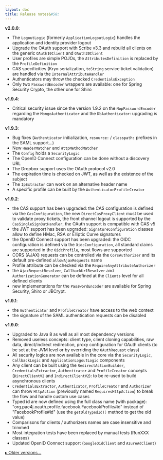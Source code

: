 ```yaml
---
layout: doc
title: Release notes&#58;
---
```


**v2.0.0**:

- The `LogoutLogic` (formerly `ApplicationLogoutLogic`) handles the application and identity provider logout
- Upgrade the OAuth support with Scribe v3.3 and rebuild all clients on the generic `OAuth10Client` and `OAuth20Client`
- User profiles are simple POJOs, the `AttributesDefinition` is replaced by the `ProfileDefinition`
- CAS specificities (Kryo serialization, `toString` service ticket validation) are handled via the `InternalAttributeHandler`
- Authenticators may throw the checked `CredentialsException`
- Only two `PasswordEncoder` wrappers are available: one for Spring Security Crypto, the other one for Shiro


**v1.9.4**:

- Critical security issue since the version 1.9.2 on the `NopPasswordEncoder` regarding the `MongoAuthenticator` and the `DbAuthenticator`: upgrading is mandatory

**v1.9.3**:

- Bug fixes (`Authenticator` initialization, `resource:` / `classpath:` prefixes in the SAML support...)
- New `HeaderMatcher` and `HttpMethodMatcher`
- The `Config` holds a `SecurityLogic`
- The OpenID Connect configuration can be done without a discovery URL
- The Dropbox support uses the OAuth protocol v2.0
- The expiration time is checked on JWT, as well as the existence of the subject
- The `IpExtractor` can work on an alternative header name
- A specific profile can be built by the `AuthenticatorProfileCreator`

**v1.9.2**:

- the CAS support has been upgraded: the CAS configuration is defined via the `CasConfiguration`, the new `DirectCasProxyClient` must be used to validate proxy tickets, the front channel logout is supported by the `CasSingleSignOutHandler`, the OAuth support is compatible with CAS v5
- the JWT support has been upgraded: `SignatureConfiguration` classes allow to define HMac, RSA or Elliptic Curve signatures
- the OpenID Connect support has been upgraded: the OIDC configuration is defined via the `OidcConfiguration`, all standard claims are supported in the `OidcProfile`, most flows are supported
- CORS (AJAX) requests can be controlled via the `CorsAuthorizer` and its default pre-defined `allowAjaxRequests` name
- Profile attribute can be checked via the `RequireAnyAttributeAuthorizer`
- the `AjaxRequestResolver`,  `CallbackUrlResolver` and `AuthorizationGenerator` can be defined at the `Clients` level for all defined clients
- new implementations for the `PasswordEncoder` are available for Spring Security, Shiro or JBCrypt.

**v1.9.1**:

- the `Authenticator` and `ProfileCreator` have access to the web context
- the signature of the SAML authentication requests can be disabled

**v1.9.0**:

- Upgraded to Java 8 as well as all most dependency versions
- Removed useless concepts: client type, client cloning capabilities, raw data, direct/indirect redirection, proxy configuration for OAuth clients (to be set at the JVM level or by overriding the `OAuthRequest` class)
- All security logics are now available in the core via the `SecurityLogic`, `CallbackLogic` and `ApplicationLogoutLogic` components
- Any client can be built using the `RedirectActionBuilder`, `CredentialsExtractor`, `Authenticator` and `ProfileCreator` concepts (`DirectClientV2` and `IndirectClientV2`): to be re-used to build asynchronous clients
- `CredentialsExtractor`, `Authenticator`, `ProfileCreator` and `Authorizer` can throw `HttpAction` (previously named `RequiresHttpAction`) to break the flow and handle custom use cases
- Typed id are now defined using the full class name (with package): "org.pac4j.oauth.profile.facebook.FacebookProfile#id" instead of "FacebookProfile#id" (use the `getOldTypedId()` method to get the old value)
- Comparisons for clients / authorizers names are case insensitive and trimmed
- Most integration tests have been replaced by manual tests (RunXXX classes)
- Updated OpenID Connect support (`GoogleOidClient` and `AzureAdClient`)

[&#9656; Older versions...](release-notes-older.html)
